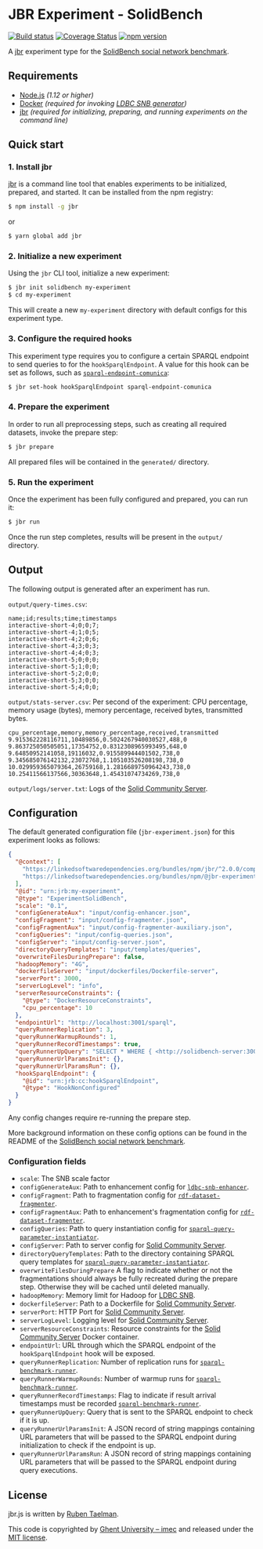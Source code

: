 # JBR Experiment - SolidBench

[![Build status](https://github.com/rubensworks/jbr.js/workflows/CI/badge.svg)](https://github.com/rubensworks/jbr.js/actions?query=workflow%3ACI)
[![Coverage Status](https://coveralls.io/repos/github/rubensworks/jbr.js/badge.svg?branch=master)](https://coveralls.io/github/rubensworks/jbr.js?branch=master)
[![npm version](https://badge.fury.io/js/%40jbr-experiment%2Fsolidbench.svg)](https://www.npmjs.com/package/@jbr-experiment/solidbench)

A [jbr](https://github.com/rubensworks/jbr.js/tree/master/packages/jbr) experiment type for the [SolidBench social network benchmark](https://github.com/SolidBench/SolidBench.js).

## Requirements

* [Node.js](https://nodejs.org/en/) _(1.12 or higher)_
* [Docker](https://www.docker.com/) _(required for invoking [LDBC SNB generator](https://github.com/ldbc/ldbc_snb_datagen_hadoop))_
* [jbr](https://github.com/rubensworks/jbr.js/tree/master/packages/jbr) _(required for initializing, preparing, and running experiments on the command line)_

## Quick start

### 1. Install jbr

[jbr](https://github.com/rubensworks/jbr.js/tree/master/packages/jbr) is a command line tool that enables experiments to be initialized, prepared, and started.
It can be installed from the npm registry:

```bash
$ npm install -g jbr
```
or
```bash
$ yarn global add jbr
```

### 2. Initialize a new experiment

Using the `jbr` CLI tool, initialize a new experiment:

```bash
$ jbr init solidbench my-experiment
$ cd my-experiment
```

This will create a new `my-experiment` directory with default configs for this experiment type.

### 3. Configure the required hooks

This experiment type requires you to configure a certain SPARQL endpoint to send queries to for the `hookSparqlEndpoint`.
A value for this hook can be set as follows, such as [`sparql-endpoint-comunica`](https://github.com/rubensworks/jbr.js/tree/master/packages/hook-sparql-endpoint-comunica):

```bash
$ jbr set-hook hookSparqlEndpoint sparql-endpoint-comunica
```

### 4. Prepare the experiment

In order to run all preprocessing steps, such as creating all required datasets, invoke the prepare step:

```bash
$ jbr prepare
```

All prepared files will be contained in the `generated/` directory.

### 5. Run the experiment

Once the experiment has been fully configured and prepared, you can run it:

```bash
$ jbr run
```

Once the run step completes, results will be present in the `output/` directory.

## Output

The following output is generated after an experiment has run.

`output/query-times.csv`:
```csv
name;id;results;time;timestamps
interactive-short-4;0;0;7;
interactive-short-4;1;0;5;
interactive-short-4;2;0;6;
interactive-short-4;3;0;3;
interactive-short-4;4;0;3;
interactive-short-5;0;0;0;
interactive-short-5;1;0;0;
interactive-short-5;2;0;0;
interactive-short-5;3;0;0;
interactive-short-5;4;0;0;
```

`output/stats-server.csv`: Per second of the experiment: CPU percentage, memory usage (bytes), memory percentage, received bytes, transmitted bytes.
```csv
cpu_percentage,memory,memory_percentage,received,transmitted
9.915362228116711,10489856,0.5024267940030527,488,0
9.863725050505051,17354752,0.8312308965993495,648,0
9.64850952141058,19116032,0.915589944401502,738,0
9.345685076142132,23072768,1.105103526208198,738,0
10.029959365079364,26759168,1.2816689750964243,738,0
10.25411566137566,30363648,1.45431074734269,738,0
```

`output/logs/server.txt`: Logs of the [Solid Community Server](https://github.com/solid/community-server/).

## Configuration

The default generated configuration file (`jbr-experiment.json`) for this experiment looks as follows:

```json
{
  "@context": [
    "https://linkedsoftwaredependencies.org/bundles/npm/jbr/^2.0.0/components/context.jsonld",
    "https://linkedsoftwaredependencies.org/bundles/npm/@jbr-experiment/solidbench/^1.0.0/components/context.jsonld"
  ],
  "@id": "urn:jrb:my-experiment",
  "@type": "ExperimentSolidBench",
  "scale": "0.1",
  "configGenerateAux": "input/config-enhancer.json",
  "configFragment": "input/config-fragmenter.json",
  "configFragmentAux": "input/config-fragmenter-auxiliary.json",
  "configQueries": "input/config-queries.json",
  "configServer": "input/config-server.json",
  "directoryQueryTemplates": "input/templates/queries",
  "overwriteFilesDuringPrepare": false,
  "hadoopMemory": "4G",
  "dockerfileServer": "input/dockerfiles/Dockerfile-server",
  "serverPort": 3000,
  "serverLogLevel": "info",
  "serverResourceConstraints": {
    "@type": "DockerResourceConstraints",
    "cpu_percentage": 10
  },
  "endpointUrl": "http://localhost:3001/sparql",
  "queryRunnerReplication": 3,
  "queryRunnerWarmupRounds": 1,
  "queryRunnerRecordTimestamps": true,
  "queryRunnerUpQuery": "SELECT * WHERE { <http://solidbench-server:3000/pods/00000000000000000933/profile/card#me> a ?o } LIMIT 1",
  "queryRunnerUrlParamsInit": {},
  "queryRunnerUrlParamsRun": {},
  "hookSparqlEndpoint": {
    "@id": "urn:jrb:cc:hookSparqlEndpoint",
    "@type": "HookNonConfigured"
  }
}
```

Any config changes require re-running the prepare step.

More background information on these config options can be found in the README of the [SolidBench social network benchmark](https://github.com/SolidBench/SolidBench.js).

### Configuration fields

* `scale`: The SNB scale factor
* `configGenerateAux`: Path to enhancement config for [`ldbc-snb-enhancer`](https://github.com/SolidBench/ldbc-snb-enhancer.js/).
* `configFragment`: Path to fragmentation config for [`rdf-dataset-fragmenter`](https://github.com/SolidBench/rdf-dataset-fragmenter.js).
* `configFragmentAux`: Path to enhancement's fragmentation config for [`rdf-dataset-fragmenter`](https://github.com/SolidBench/rdf-dataset-fragmenter.js).
* `configQueries`: Path to query instantiation config for [`sparql-query-parameter-instantiator`](https://github.com/SolidBench/sparql-query-parameter-instantiator.js).
* `configServer`: Path to server config for [Solid Community Server](https://github.com/solid/community-server/).
* `directoryQueryTemplates`: Path to the directory containing SPARQL query templates for [`sparql-query-parameter-instantiator`](https://github.com/SolidBench/sparql-query-parameter-instantiator.js).
* `overwriteFilesDuringPrepare` A flag to indicate whether or not the fragmentations should always be fully recreated during the prepare step. Otherwise they will be cached until deleted manually.
* `hadoopMemory`: Memory limit for Hadoop for [LDBC SNB](https://github.com/ldbc/ldbc_snb_datagen_hadoop).
* `dockerfileServer`: Path to a Dockerfile for [Solid Community Server](https://github.com/CommunitySolidServer/CommunitySolidServer).
* `serverPort`: HTTP Port for [Solid Community Server](https://github.com/CommunitySolidServer/CommunitySolidServer).
* `serverLogLevel`: Logging level for [Solid Community Server](https://github.com/CommunitySolidServer/CommunitySolidServer).
* `serverResourceConstraints`: Resource constraints for the [Solid Community Server](https://github.com/CommunitySolidServer/CommunitySolidServer) Docker container.
* `endpointUrl`: URL through which the SPARQL endpoint of the `hookSparqlEndpoint` hook will be exposed.
* `queryRunnerReplication`: Number of replication runs for [`sparql-benchmark-runner`](https://github.com/comunica/sparql-benchmark-runner.js).
* `queryRunnerWarmupRounds`: Number of warmup runs for [`sparql-benchmark-runner`](https://github.com/comunica/sparql-benchmark-runner.js).
* `queryRunnerRecordTimestamps`: Flag to indicate if result arrival timestamps must be recorded [`sparql-benchmark-runner`](https://github.com/comunica/sparql-benchmark-runner.js).
* `queryRunnerUpQuery`: Query that is sent to the SPARQL endpoint to check if it is up.
* `queryRunnerUrlParamsInit`: A JSON record of string mappings containing URL parameters that will be passed to the SPARQL endpoint during initialization to check if the endpoint is up.
* `queryRunnerUrlParamsRun`: A JSON record of string mappings containing URL parameters that will be passed to the SPARQL endpoint during query executions.

## License

jbr.js is written by [Ruben Taelman](http://www.rubensworks.net/).

This code is copyrighted by [Ghent University – imec](http://idlab.ugent.be/)
and released under the [MIT license](http://opensource.org/licenses/MIT).
